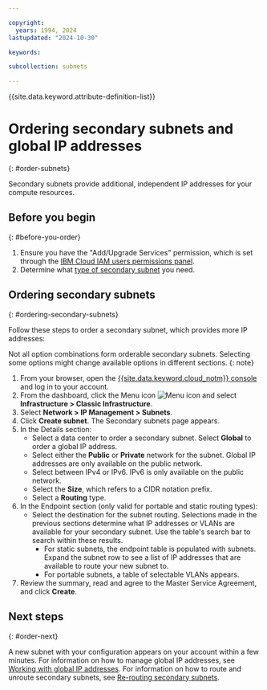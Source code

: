 ```yaml
---

copyright:
  years: 1994, 2024
lastupdated: "2024-10-30"

keywords:

subcollection: subnets

---
```


{{site.data.keyword.attribute-definition-list}}


# Ordering secondary subnets and global IP addresses
{: #order-subnets}

Secondary subnets provide additional, independent IP addresses for your compute resources.

## Before you begin
{: #before-you-order}

1. Ensure you have the "Add/Upgrade Services" permission, which is set through the [IBM Cloud IAM users permissions panel](/docs/account?topic=account-mngclassicinfra).
1. Determine what [type of secondary subnet](/docs/subnets?topic=subnets-about-subnets-and-ips#secondary-subnets) you need.

## Ordering secondary subnets
{: #ordering-secondary-subnets}

Follow these steps to order a secondary subnet, which provides more IP addresses:

Not all option combinations form orderable secondary subnets. Selecting some options might change available options in different sections.
{: note}

1. From your browser, open the [{{site.data.keyword.cloud_notm}} console](https://{DomainName}/) and log in to your account.
1. From the dashboard, click the Menu icon ![Menu icon](../icons/icon_hamburger.svg) and select **Infrastructure > Classic Infrastructure**.
1. Select **Network > IP Management > Subnets**.
1. Click **Create subnet**. The Secondary subnets page appears. 
1. In the Details section:
   * Select a data center to order a secondary subnet. Select **Global** to order a global IP address.
   * Select either the **Public** or **Private** network for the subnet. Global IP addresses are only available on the public network.
   * Select between IPv4 or IPv6. IPv6 is only available on the public network.
   * Select the **Size**, which refers to a CIDR notation prefix.
   * Select a **Routing** type.
1. In the Endpoint section (only valid for portable and static routing types):
   * Select the destination for the subnet routing. Selections made in the previous sections determine what IP addresses or VLANs are available for your secondary subnet. Use the table's search bar to search within these results.
      * For static subnets, the endpoint table is populated with subnets. Expand the subnet row to see a list of IP addresses that are available to route your new subnet to. 
      * For portable subnets, a table of selectable VLANs appears.
1. Review the summary, read and agree to the Master Service Agreement, and click **Create**.

## Next steps
{: #order-next}

A new subnet with your configuration appears on your account within a few minutes. For information on how to manage global IP addresses, see [Working with global IP addresses](/docs/subnets?topic=subnets-work-with-global-ip-addresses). For information on how to route and unroute secondary subnets, see [Re-routing secondary subnets](/docs/subnets?topic=subnets-re-routing-secondary-subnets).
